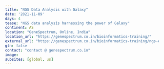 ```yaml
---
title: "NGS Data Analysis with Galaxy"
date: '2021-11-09'
days: 4
tease: "NGS data analysis harnessing the power of Galaxy"
continent: AS
location: "GeneSpectrum, Online, India"
location_url: "https://genespectrum.co.in/bioinformatics-training/"
external_url: "https://genespectrum.co.in/bioinformatics-training/ngs-data-analysis-with-galaxy/"
gtn: false
contact: "contact @ genespectrum.co.in"
image: 
subsites: [global, us]
---
```


